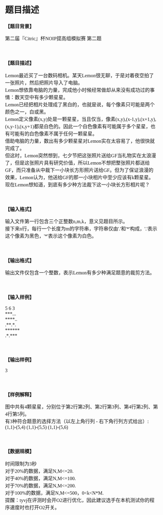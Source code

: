 # 题目描述


<h3>
	<span style="font-family:&#39;Microsoft YaHei&#39;;font-size:16px;">【题目背景】</span>
</h3>
<span style="font-family:&#39;Microsoft YaHei&#39;;font-size:16px;">第二届『Citric』杯NOIP提高组模拟赛 第二题</span><br/>
<br/>
<br/>
<h3>
	<span style="font-family:&#39;Microsoft YaHei&#39;;font-size:16px;">【题目描述】</span>
</h3>
<span style="font-family:&#39;Microsoft YaHei&#39;;font-size:16px;">Lemon最近买了一台数码相机。某天Lemon很无聊，于是对着夜空拍了一张照片，然后把照片导入了电脑。</span><br/>
<span style="font-family:&#39;Microsoft YaHei&#39;;font-size:16px;">Lemon想依靠电脑的力量，完成他小时候经常做却从来没有成功过的事情：数天空中有多少颗星星。</span><br/>
<span style="font-family:&#39;Microsoft YaHei&#39;;font-size:16px;">Lemon已经把相片处理成了黑白的，也就是说，每个像素只可能是两个颜色之一，白或黑。</span><br/>
<span style="font-family:&#39;Microsoft YaHei&#39;;font-size:16px;">Lemon定义像素(x,y)处是一颗星星，当且仅当，像素(x,y),(x-1,y),(x+1,y),(x,y-1),(x,y+1)都是白色的。因此一个白色像素有可能属于多个星星，也有可能有的白色像素不属于任何一颗星星。</span><br/>
<span style="font-family:&#39;Microsoft YaHei&#39;;font-size:16px;">借助电脑的力量，数出有多少颗星星对Lemon实在太容易了，他很快就完成了。</span><br/>
<span style="font-family:&#39;Microsoft YaHei&#39;;font-size:16px;">但这时，Lemon突然想到，七夕节把这张照片送给GF当礼物实在太浪漫了，但是这张照片具有研究价值，所以Lemon不想把整张照片都送给GF，而只准备从中裁下一小块长方形照片送给GF。但为了保证浪漫的效果，Lemon认为，他送给GF的那一小块相片中至少应该有k颗星星。</span><br/>
<span style="font-family:&#39;Microsoft YaHei&#39;;font-size:16px;">现在Lemon想知道，到底有多少种方法裁下这一小块长方形相片呢？</span><br/>
<br/>
<br/>
<h3>
	<span style="font-family:&#39;Microsoft YaHei&#39;;font-size:16px;"><span></span>【输入格式】<span></span></span>
</h3>
<span style="font-family:&#39;Microsoft YaHei&#39;;font-size:16px;">输入文件第一行包含三个正整数n,m,k，意义见题目所示。</span><br/>
<span style="font-family:&#39;Microsoft YaHei&#39;;font-size:16px;">接下来n行，每行一个长度为m的字符串，字符串仅由&#39;.&#39;和&#39;*&#39;构成，&#39;.&#39;表示这个像素为黑色，&#39;*&#39;表示这个像素为白色。</span><br/>
<br/>
<br/>
<h3>
	<span style="font-family:&#39;Microsoft YaHei&#39;;font-size:16px;">【输出格式】</span>
</h3>
<span style="font-family:&#39;Microsoft YaHei&#39;;font-size:16px;">输出文件仅包含一个整数，表示Lemon有多少种满足题意的裁剪方法。</span><br/>
<br/>
<br/>
<h3>
	<span style="font-family:&#39;Microsoft YaHei&#39;;font-size:16px;">【输入样例】</span>
</h3>
<span style="font-family:&#39;Microsoft YaHei&#39;;font-size:16px;">5 6 3</span><br/>
<span style="font-family:&#39;Microsoft YaHei&#39;;font-size:16px;">***...</span><br/>
<span style="font-family:&#39;Microsoft YaHei&#39;;font-size:16px;">****..</span><br/>
<span style="font-family:&#39;Microsoft YaHei&#39;;font-size:16px;">.**.*.</span><br/>
<span style="font-family:&#39;Microsoft YaHei&#39;;font-size:16px;">******</span><br/>
<span style="font-family:&#39;Microsoft YaHei&#39;;font-size:16px;">.*.***</span><br/>
<br/>
<span style="font-family:&#39;Microsoft YaHei&#39;;font-size:16px;"></span><br/>
<h3>
	<span style="font-family:&#39;Microsoft YaHei&#39;;font-size:16px;">【输出样例】</span>
</h3>
<span style="font-family:&#39;Microsoft YaHei&#39;;font-size:16px;">3</span><br/>
<br/>
<br/>
<h3>
	<span style="font-family:&#39;Microsoft YaHei&#39;;font-size:16px;">【样例解释】</span>
</h3>
<span style="font-family:&#39;Microsoft YaHei&#39;;font-size:16px;">图中共有4颗星星，分别位于第2行第2列、第2行第3列、第4行第2列、第4行第5列。</span><br/>
<span style="font-family:&#39;Microsoft YaHei&#39;;font-size:16px;">有3种符合题意的选择方法（以左上角行列 - 右下角行列方式给出）: (1,1)-(5,4) (1,1)-(5,5) (1,1)-(5,6)</span><br/>
<br/>
<br/>
<h3>
	<span style="font-family:&#39;Microsoft YaHei&#39;;font-size:16px;">【数据规模】</span>
</h3>
<span style="font-family:&#39;Microsoft YaHei&#39;;font-size:16px;">时间限制为3秒</span><br/>
<span style="font-family:&#39;Microsoft YaHei&#39;;font-size:16px;">对于20%的数据，满足N,M&lt;=20.</span><br/>
<span style="font-family:&#39;Microsoft YaHei&#39;;font-size:16px;">对于40%的数据，满足N,M&lt;=100.</span><br/>
<span style="font-family:&#39;Microsoft YaHei&#39;;font-size:16px;">对于70%的数据，满足N,M&lt;=200.</span><br/>
<span style="font-family:&#39;Microsoft YaHei&#39;;font-size:16px;">对于100%的数据，满足N,M&lt;=500，0&lt;k&lt;N*M.</span><br/>
<span style="font-family:&#39;Microsoft YaHei&#39;;font-size:16px;">提醒：tyvj在评测时会开O2进行优化，因此建议选手在本机测试你的程序速度时也打开O2开关。</span><br/>
<br/>
<br/>

